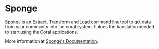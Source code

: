 # Sponge


Sponge is an Extract, Transform and Load command line tool to get data from your community into the coral system. It does the translation needed to start using the Coral applications.

More information at [Sponge's Documentation](http://sponge.readthedocs.io/en/latest/).

